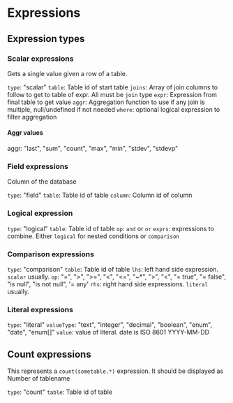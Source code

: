 # Expressions

## Expression types

### Scalar expressions

Gets a single value given a row of a table.

`type`: "scalar"
`table`: Table id of start table
`joins`: Array of join columns to follow to get to table of expr. All must be `join` type
`expr`: Expression from final table to get value
`aggr`: Aggregation function to use if any join is multiple, null/undefined if not needed
`where`: optional logical expression to filter aggregation

#### Aggr values

aggr: "last", "sum", "count", "max", "min", "stdev", "stdevp"

### Field expressions 

Column of the database

`type`: "field"
`table`: Table id of table
`column`: Column id of column

### Logical expression

`type`: "logical"
`table`: Table id of table
`op`: `and` or `or`
`exprs`: expressions to combine. Either `logical` for nested conditions or `comparison`

### Comparison expressions

`type`: "comparison"
`table`: Table id of table 
`lhs`: left hand side expression. `scalar` usually.
`op`: "=", ">", ">=", "<", "<=", "~*", ">", "<", "= true", "= false", "is null", "is not null", '= any'
`rhs`: right hand side expressions. `literal` usually.

### Literal expressions

`type`: "literal"
`valueType`: "text", "integer", "decimal", "boolean", "enum", "date", "enum[]"
`value`: value of literal. date is ISO 8601 YYYY-MM-DD

## Count expressions

This represents a `count(sometable.*)` expression. It should be displayed as Number of tablename

`type`: "count"
`table`: Table id of table

